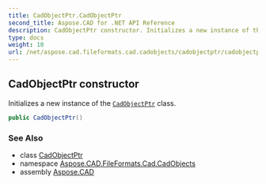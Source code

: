 ```yaml
---
title: CadObjectPtr.CadObjectPtr
second_title: Aspose.CAD for .NET API Reference
description: CadObjectPtr constructor. Initializes a new instance of the CadObjectPtr class
type: docs
weight: 10
url: /net/aspose.cad.fileformats.cad.cadobjects/cadobjectptr/cadobjectptr/
---
```

## CadObjectPtr constructor

Initializes a new instance of the [`CadObjectPtr`](../) class.

```csharp
public CadObjectPtr()
```

### See Also

* class [CadObjectPtr](../)
* namespace [Aspose.CAD.FileFormats.Cad.CadObjects](../../cadobjectptr/)
* assembly [Aspose.CAD](../../../)


